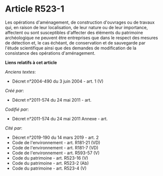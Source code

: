 # Article R523-1

Les opérations d'aménagement, de construction d'ouvrages ou de travaux qui, en raison de leur localisation, de leur nature ou
de leur importance, affectent ou sont susceptibles d'affecter des éléments du patrimoine archéologique ne peuvent être
entreprises que dans le respect des mesures de détection et, le cas échéant, de conservation et de sauvegarde par l'étude
scientifique ainsi que des demandes de modification de la consistance des opérations d'aménagement.

**Liens relatifs à cet article**

_Anciens textes_:

  - Décret n°2004-490 du 3 juin 2004 - art. 1 (V)

_Créé par_:

  - Décret n°2011-574 du 24 mai 2011  - art.

_Codifié par_:

  - Décret n°2011-574 du 24 mai 2011 Annexe - art.

_Cité par_:

  - Décret n°2019-190 du 14 mars 2019 - art. 2
  - Code de l'environnement - art. R181-21 (VD)
  - Code de l'environnement - art. R181-7 (VD)
  - Code de l'environnement - art. R593-57 (V)
  - Code du patrimoine - art. R523-16 (V)
  - Code du patrimoine - art. R523-2 (Ab)
  - Code du patrimoine - art. R523-4 (V)
